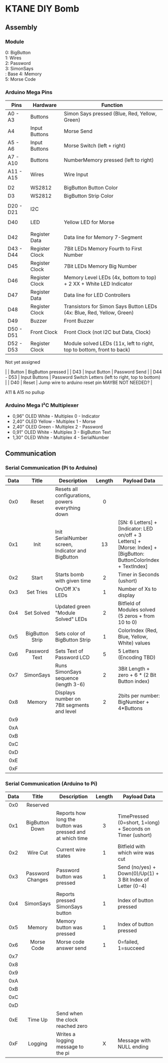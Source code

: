 # KTANE DIY Bomb

## Assembly

### Module

0: BigButton  
1: Wires  
2: Password  
3: SimonSays  
 : Base
4: Memory  
5: Morse Code

### Arduino Mega Pins

| Pins      | Hardware       | Function                                                              |
|-----------|----------------|-----------------------------------------------------------------------|
| A0  - A3  | Buttons        | Simon Says pressed (Blue, Red, Yellow, Green)                         |
| A4        | Input Buttons  | Morse Send                                                            |
| A5  - A6  | Input Buttons  | Morse Switch (left + right)                                           |
| A7  - A10 | Buttons        | NumberMemory pressed (left to right)                                  |
| A11 - A15 | Wires          | Wire Input                                                            |
|           |                |                                                                       |
| D2        | WS2812         | BigButton Button Color                                                |
| D3        | WS2812         | BigButton Strip Color                                                 |
|           |                |                                                                       |
| D20 - D21 | I2C            |                                                                       |
|           |                |                                                                       |
| D40       | LED            | Yellow LED for Morse                                                  |
|           |                |                                                                       |
|           |                |                                                                       |
| D42       | Register Data  | Data line for Memory 7-Segment                                        |
| D43 - D44 | Register Clock | 7Bit LEDs Memory Fourth to First Number                               |
| D45       | Register Clock | 7Bit LEDs Memory Big Number                                           |
| D46       | Register Clock | Memory Level LEDs (4x, bottom to top) + 2 XX + White LED Indicator    |
| D47       | Register Data  | Data line for LED Controllers                                         |
| D48       | Register Clock | Transistors for Simon Says Button LEDs (4x: Blue, Red, Yellow, Green) |
| D49       | Buzzer         | Front Buzzer                                                          |
| D50 - D51 | Front Clock    | Front Clock (not I2C but Data, Clock)                                 |
| D52 - D53 | Register Clock | Module solved LEDs (11x, left to right, top to bottom, front to back) |

Not yet assigned  

|               | Button         | BigButton pressed                                                     |
| D43           | Input Button   | Password Send                                                         |
| D44 - D53     | Input Buttons  | Password Switch Letters (left to right, top to bottom)                |
| D40       | Reset          | Jump wire to arduino reset pin           MAYBE NOT NEEDED?            |

A11 & A15 no pullup

### Arduino Mega I²C Multiplexer

- 0,96" OLED White  - Multiplex 0 - Indicator
- 2,40" OLED Yellow - Multiplex 1 - Morse
- 2,40" OLED Green  - Multiplex 2 - Password
- 0,91" OLED White  - Multiplex 3 - BigButton Text
- 1,30" OLED White  - Multiplex 4 - SerialNumber

## Communication

### Serial Communication (Pi to Arduino)

| Data |      Title      | Description                                       | Length | Payload Data                                                                                                       |
|:----:|:---------------:|---------------------------------------------------|:------:|--------------------------------------------------------------------------------------------------------------------|
| 0x0  |      Reset      | Resets all configurations, powers everything down |   0    |                                                                                                                    |
| 0x1  |      Init       | Init SerialNumber screen, Indicator and BigButton |   13   | [SN: 6 Letters] + [Indicator: LED on/off + 3 Letters] + [Morse: Index] + [BigButton: ButtonColorIndex + TextIndex] |
| 0x2  |      Start      | Starts bomb with given time                       |   2    | Timer in Seconds (ushort)                                                                                          |
| 0x3  |    Set Tries    | On/Off X's LEDs                                   |   1    | Number of Xs to display                                                                                            |
| 0x4  |   Set Solved    | Updated green "Module Solved" LEDs                |   2    | Bitfield of Modules solved (5 zeros + from 10 to 0)                                                                |
| 0x5  | BigButton Strip | Sets color of BigButton Strip                     |   1    | ColorIndex (Red, Blue, Yellow, White) values                                                                       |
| 0x6  |  Password Text  | Sets Text of Password LCD                         |   5    | 5 Letters (Encoding TBD)                                                                                           |
| 0x7  |    SimonSays    | Runs SimonSays sequence (length 3-6)              |   2    | 3Bit Length + zero + 6 * (2 Bit Button index)                                                                      |
| 0x8  |     Memory      | Displays number on 7Bit segments and level        |   2    | 2bits per number: BigNumber + 4*Buttons                                                                            |
| 0x9  |                 |                                                   |        |                                                                                                                    |
| 0xA  |                 |                                                   |        |                                                                                                                    |
| 0xB  |                 |                                                   |        |                                                                                                                    |
| 0xC  |                 |                                                   |        |                                                                                                                    |
| 0xD  |                 |                                                   |        |                                                                                                                    |
| 0xE  |                 |                                                   |        |                                                                                                                    |
| 0xF  |                 |                                                   |        |                                                                                                                    |

### Serial Communication (Arduino to Pi)

| Data |      Title       | Description                                               | Length | Payload Data                                                |
|:----:|:----------------:|-----------------------------------------------------------|:------:|-------------------------------------------------------------|
| 0x0  |     Reserved     |                                                           |        |                                                             |
| 0x1  |  BigButton Down  | Reports how long the button was pressed and at which time |   3    | TimePressed (0=short, 1=long) + Seconds on Timer (ushort)   |
| 0x2  |     Wire Cut     | Current wire states                                       |   1    | Bitfield with which wire was cut                            |
| 0x3  | Password Changes | Password button was pressed                               |   1    | Send (no/yes) + Down(0)/Up(1) + 3 Bit Index of Letter (0-4) |
| 0x4  |    SimonSays     | Reports pressed SimonSays button                          |   1    | Index of button pressed                                     |
| 0x5  |      Memory      | Memory button was pressed                                 |   1    | Index of button pressed                                     |
| 0x6  |    Morse Code    | Morse code answer send                                    |   1    | 0=failed, 1=succeed                                         |
| 0x7  |                  |                                                           |        |                                                             |
| 0x8  |                  |                                                           |        |                                                             |
| 0x9  |                  |                                                           |        |                                                             |
| 0xA  |                  |                                                           |        |                                                             |
| 0xB  |                  |                                                           |        |                                                             |
| 0xC  |                  |                                                           |        |                                                             |
| 0xD  |                  |                                                           |        |                                                             |
| 0xE  |     Time Up      | Send when the clock reached zero                          |        |                                                             |
| 0xF  |     Logging      | Writes a logging message to the pi                        |   X    | Message with NULL ending                                    |

